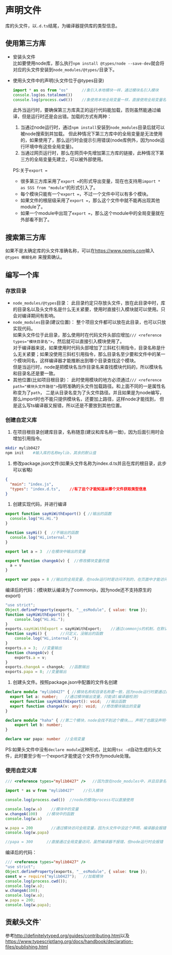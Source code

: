 # 声明文件

库的头文件，以`.d.ts`结尾，为编译器提供库的类型信息。

## 使用第三方库

* 安装头文件  
  比如要使用node库，那么执行`npm install @types/node --save-dev`就会将对应的头文件安装到`node_modules/@types/`目录下。
* 使用头文件中的声明(头文件位于@types目录)
  ```ts
  import * as os from "os"      //象引入本地模块一样，通过模块名引入模块
  console.log(os.totalmem())
  console.log(process.cwd())    //象使用本地全局变量一样，直接使用全局变量名
  ```
  此外当运行时，要确保第三方库真正的运行代码能加载，否则虽然能通过编译，但是运行时还是会出错。加载的方式有两种：  
  1. 当通过node运行时，通过`npm install`安装到`node_modules`目录后就可以被node搜索到并加载。
  但此种情况下第三方库中的全局变量是无法使用的，如果使用了，那么运行时会提示引用错误(node库例外，因为node运行环境中有这些全局变量)。
  1. 当通过网页运行时，那么在网页中先增加第三方库的链接，此种情况下第三方的全局变量先建立，可以被外部使用。

  PS:关于`export =`  
  * 很多第三方库采用了`export =`的形式导出变量，现在也支持用`import * as SSS from "module"`的形式引入了。
  * 每个模块只能有一个`export =`，不过一个文件中可以有多个模块。
  * 如果文件的根层级采用了`export =`，那么这个文件中就不能再出现其他module了。
  * 如果一个module中出现了`export =`，那么这个module中的全局变量就在外部看不到了。

## 搜索第三方库

如果不是太确定库的头文件准确名称，可以在<https://www.npmjs.com>输入 `@types 模糊名称` 来搜索确认。  

## 编写一个库

### 存放目录

* `node_modules/@types`目录：
  此目录约定只存放头文件，放在此目录中时，库的目录名以及头文件名是什么无关紧要，使用时直接引入模块就可以使用。只会对编译期间有影响。
* `node_modules`目录(建议位置)：
  整个项目文件都可以放在此目录，也可以只放实现代码。  
  如果头文件位于此目录，那么使用时在代码文件头部应增加`/// <reference types="模块目录名">`，然后就可以直接引入模块使用了。  
  对于编译器来说，如果使用时代码头部增加了三斜杠引用指令，目录名称是什么无关紧要；如果没使用三斜杠引用指令，那么目录名至少要和文件中的某一个模块同名，这样编译器才能推断出到哪个目录查找这个模块。  
  但是当运行时，node是把模块名当作目录名来查找模块代码的，所以模块名和目录名还是要一致。
* 其他位置(比如项目根目录)：
  此时使用模块的地方必须通过`/// <reference path="模块头文件路径">`指明准确的头文件加载路径。和上面不同的一是属性名称变为了`path`，
  二是从目录名变为了头文件路径。并且如果是为node编写，那么import时也不能只提供模块名，还要加上路径，这样node才能找到，
  但是这么写ts编译器又报错，所以还是不要放到其他位置。

### 创建自定义库

1. 在项目根目录创建库目录，名称随意(建议和库名称一致)，因为后面引用时会增加引用指令。
  ```sh
  mkdir mylib0427
  npm init    #输入库的名称mylib，其余的默认值
  ```
1. 修改package.json文件(如果头文件名称为index.d.ts并且在库的根目录，此步可以省略)
  ```json
  {
    "main": "index.js",
    "types": "index.d.ts",    //有了这个才能知道从哪个文件获取类型信息
  }
  ```
1. 创建实现代码，并进行编译
  ```ts
  export function sayHiWithExport() { //输出的函数
    console.log("Hi.Hi.")
  }

  function sayHi() {  //不输出的函数
    console.log("Hi,internal.")
  }

  export let a = 3  //在模块中输出的变量

  export function changeA(v) {  //修改模块变量的值
    a = v
  }

  export var papa = 8 //输出的全局变量，在node运行时是访问不到的，在页面中才能访问
  ```
  编译后的代码：(模块默认编译为了commonjs，因为node还不支持原生的export)
  ```js
  "use strict";
  Object.defineProperty(exports, "__esModule", { value: true });
  function sayHiWithExport() {
      console.log("Hi.Hi.");
  }
  exports.sayHiWithExport = sayHiWithExport;    //通过commonjs的机制，在默认的exports对象上增加
  function sayHi() {      //只定义，没输出的函数
      console.log("Hi,internal.");
  }
  exports.a = 3;  //变量输出
  function changeA(v) {
      exports.a = v;
  }
  exports.changeA = changeA;  //函数输出
  exports.papa = 8; //变量输出
  ```
1. 创建头文件。按照package.json中配置的文件名创建
  ```ts
  declare module "mylib0427" { //模块名称和目录名称要一致，因为node运行时要通过这个名称查找代码
    export let a: number;   //通过模块输出变量，只能读(编译器检测)
    export function sayHiWithExport(): void;  //输出函数
    export function changeA(v: any): void;  //修改模块输出的变量
  }

  declare module "haha" { //第二个模块，node会找不到这个模块。。。声明了也跟没声明一样
      export let b: number;
  }

  declare var papa: number  //全局变量
  ```
  PS:如果头文件中没有`declare module`这种形式，比如用`tsc -d`自动生成的头文件，此时要至少有一个export才能使这个文件作为module处理。

### 使用自定义库

```ts
/// <reference types="mylib0427" />   //因为放在node_modules中，并且目录名和模块名称一直，可以省略

import * as w from "mylib0427"    //引入模块

console.log(process.cwd())  //node的模块process可以直接使用

console.log(w.a)    //模块中的变量
w.changeA(100)    //模块中的函数
console.log(w.a)

w.papa = 200        //通过模块访问全局变量，因为头文件中没这个声明，编译器会报错，但运行没问题
console.log(w.papa)

//papa = 300      //直接通过全局变量访问，虽然编译器不报错，但node运行时会报错
```

编译后的代码：

```js
/// <reference types="mylib0427" />
"use strict";
Object.defineProperty(exports, "__esModule", { value: true });
const w = require("mylib0427");   //加载模块
console.log(process.cwd());
console.log(w.a);
w.changeA(100);
console.log(w.a);
w.papa = 200;
console.log(w.papa);
```

## 贡献头文件`

参考<http://definitelytyped.org/guides/contributing.html>以及<https://www.typescriptlang.org/docs/handbook/declaration-files/publishing.html>

